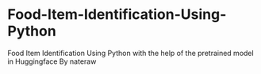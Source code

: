 # Food-Item-Identification-Using-Python
Food Item Identification Using Python with the help of the pretrained model in Huggingface By nateraw
